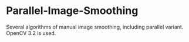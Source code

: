 # Parallel-Image-Smoothing
Several algorithms of manual image smoothing, including parallel variant. OpenCV 3.2 is used.
